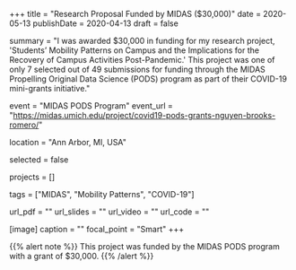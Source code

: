 +++
title = "Research Proposal Funded by MIDAS ($30,000)"
date = 2020-05-13
publishDate = 2020-04-13
draft = false

summary = "I was awarded $30,000 in funding for my research project, 'Students’ Mobility Patterns on Campus and the Implications for the Recovery of Campus Activities Post-Pandemic.' This project was one of only 7 selected out of 49 submissions for funding through the MIDAS Propelling Original Data Science (PODS) program as part of their COVID-19 mini-grants initiative."

event = "MIDAS PODS Program"
event_url = "https://midas.umich.edu/project/covid19-pods-grants-nguyen-brooks-romero/"

location = "Ann Arbor, MI, USA"

selected = false

projects = []

tags = ["MIDAS", "Mobility Patterns", "COVID-19"]

url_pdf = ""
url_slides = ""
url_video = ""
url_code = ""

[image]
  caption = ""
  focal_point = "Smart"
+++

{{% alert note %}}
This project was funded by the MIDAS PODS program with a grant of $30,000.
{{% /alert %}}
